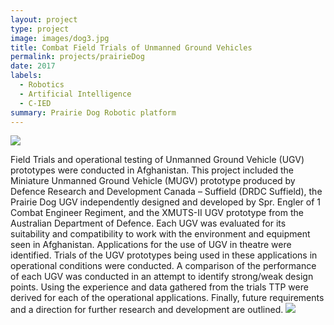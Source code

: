 ```yaml
---
layout: project
type: project
image: images/dog3.jpg
title: Combat Field Trials of Unmanned Ground Vehicles
permalink: projects/prairieDog
date: 2017
labels: 
  - Robotics
  - Artificial Intelligence
  - C-IED
summary: Prairie Dog Robotic platform
---
```

<img class="ui image" src="{{ site.baseurl }}/images/habitat/dog1.png">

Field Trials and operational testing of Unmanned Ground Vehicle (UGV) prototypes were conducted in
Afghanistan. This project included the Miniature Unmanned Ground Vehicle (MUGV) prototype produced by
Defence Research and Development Canada – Suffield (DRDC Suffield), the Prairie Dog UGV independently
designed and developed by Spr. Engler of 1 Combat Engineer Regiment, and the XMUTS-II UGV prototype
from the Australian Department of Defence. Each UGV was evaluated for its suitability and compatibility to
work with the environment and equipment seen in Afghanistan. Applications for the use of UGV in theatre were
identified. Trials of the UGV prototypes being used in these applications in operational conditions were
conducted. A comparison of the performance of each UGV was conducted in an attempt to identify strong/weak
design points. Using the experience and data gathered from the trials TTP were derived for each of the
operational applications. Finally, future requirements and a direction for further research and development are
outlined.
<img class="ui image" src="{{ site.baseurl }}/images/habitat/dog2.jpg">

<div class="ui embed" data-source="youtube" data-id="x4gItjmDnqg" >
</div>
